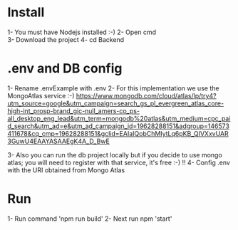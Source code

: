 # Install
1- You must have Nodejs installed :-) 
2- Open cmd  
3- Download the project
4- cd Backend 

# .env and DB config
1- Rename .envExample with .env
2- For this implementation we use the MongoAtlas service :-)
https://www.mongodb.com/cloud/atlas/lp/try4?utm_source=google&utm_campaign=search_gs_pl_evergreen_atlas_core-high-int_prosp-brand_gic-null_amers-co_ps-all_desktop_eng_lead&utm_term=mongodb%20atlas&utm_medium=cpc_paid_search&utm_ad=e&utm_ad_campaign_id=19628288151&adgroup=146573411678&cq_cmp=19628288151&gclid=EAIaIQobChMIytLq6pKB_QIVXxvUAR3GuwU4EAAYASAAEgK4A_D_BwE

3- Also you can run the db project locally but if you decide to use mongo atlas; you will need to register with that service, it's free :-) !!
4- Config .env with the URI obtained from Mongo Atlas  

# Run
1- Run command 'npm run build'
2- Next run npm 'start'